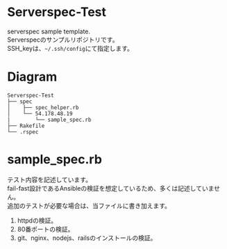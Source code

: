 # Serverspec-Test
serverspec sample template.  
Serverspecのサンプルリポジトリです。  
SSH_keyは、`~/.ssh/config`にて指定します。

# Diagram

```
Serverspec-Test
├── spec
│    ├── spec_helper.rb
│    └── 54.178.48.19   
|        └── sample_spec.rb
├── Rakefile
└── .rspec 
```

# sample_spec.rb
テスト内容を記述しています。  
fail-fast設計であるAnsibleの検証を想定しているため、多くは記述していません。  
追加のテストが必要な場合は、当ファイルに書き加えます。
1. httpdの検証。  
2. 80番ポートの検証。  
3. git、nginx、nodejs、railsのインストールの検証。

